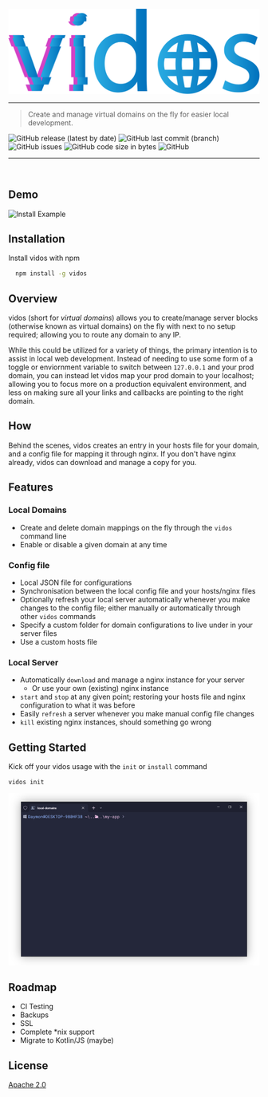 
<p align="center">
<img src="./images/logo.svg"  alt="logo"/>
</p>

---
> Create and manage virtual domains on the fly for easier local development.

![GitHub release (latest by date)](https://img.shields.io/github/v/release/daymxn/kHTML?style=flat-square)
![GitHub last commit (branch)](https://img.shields.io/github/last-commit/daymxn/kHTML/main?style=flat-square)
![GitHub issues](https://img.shields.io/github/issues/daymxn/kHTML?style=flat-square)
![GitHub code size in bytes](https://img.shields.io/github/languages/code-size/daymxn/kHTML?style=flat-square)
![GitHub](https://img.shields.io/github/license/daymxn/kHTML?style=flat-square)

---

<br>

## Demo

![Install Example](./images/demo.png)


## Installation

Install vidos with npm

```bash
  npm install -g vidos
```
## Overview

vidos (short for _virtual domains_) allows you to create/manage server blocks (otherwise known as virtual domains) on the fly with
next to no setup required; allowing you to route any domain to any IP.

While this could be utilized for a variety of things, the primary intention is to
assist in local web development. Instead of needing to use some form of a toggle or enviornment variable
to switch between `127.0.0.1` and your prod domain, you can instead let vidos map your
prod domain to your localhost; allowing you to focus more on a production equivalent
environment, and less on making sure all your links and callbacks are pointing
to the right domain.

## How

Behind the scenes, vidos creates an entry in your hosts file for your domain, and 
a config file for mapping it through nginx. If you don't have nginx already, vidos can
download and manage a copy for you.

## Features

### Local Domains

- Create and delete domain mappings on the fly through the `vidos` command line
- Enable or disable a given domain at any time

### Config file

- Local JSON file for configurations
- Synchronisation between the local config file and your hosts/nginx files
- Optionally refresh your local server automatically whenever you make changes to the config file;
either manually or automatically through other `vidos` commands
- Specify a custom folder for domain configurations to live under in your server files
- Use a custom hosts file

### Local Server

- Automatically `download` and manage a nginx instance for your server
  - Or use your own (existing) nginx instance
- `start` and `stop` at any given point; restoring your hosts file and nginx configuration
to what it was before
- Easily `refresh` a server whenever you make manual config file changes
- `kill` existing nginx instances, should something go wrong


## Getting Started

Kick off your vidos usage with the `init` or `install` command

```bash
vidos init
```

![Install Example](./images/getting_started.png)


## Roadmap

- CI Testing
- Backups
- SSL
- Complete *nix support
- Migrate to Kotlin/JS (maybe)

## License

[Apache 2.0](/LICENSE)

